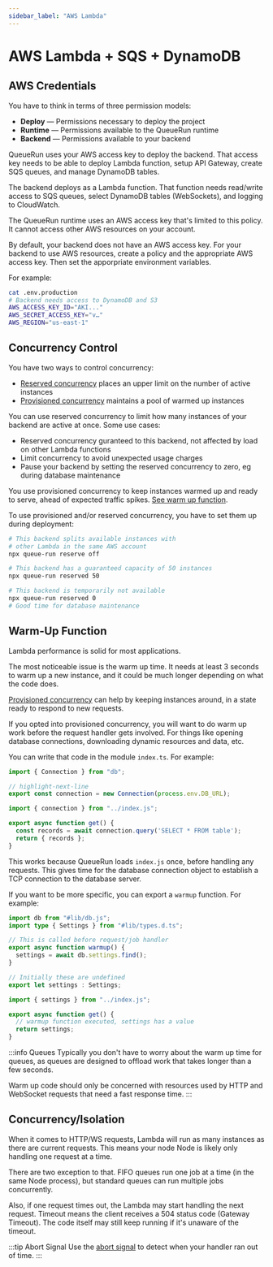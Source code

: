 ```yaml
---
sidebar_label: "AWS Lambda"
---
```


# AWS Lambda + SQS + DynamoDB

## AWS Credentials

You have to think in terms of three permission models:

* **Deploy** — Permissions necessary to deploy the project
* **Runtime** — Permissions available to the QueueRun runtime
* **Backend** — Permissions available to your backend

QueueRun uses your AWS access key to deploy the backend. That access key needs to be able to deploy Lambda function, setup API Gateway, create SQS queues, and manage DynamoDB tables.

The backend deploys as a Lambda function. That function needs read/write access to SQS queues, select DynamoDB tables (WebSockets), and logging to CloudWatch.

The QueueRun runtime uses an AWS access key that's limited to this policy. It cannot access other AWS resources on your account.

By default, your backend does not have an AWS access key. For your backend to use AWS resources, create a policy and the appropriate AWS access key. Then set the apporpriate environment variables.

For example:

```bash
cat .env.production
# Backend needs access to DynamoDB and S3
AWS_ACCESS_KEY_ID="AKI..."
AWS_SECRET_ACCESS_KEY="v…"
AWS_REGION="us-east-1"
```


## Concurrency Control

You have two ways to control concurrency:

* [Reserved concurrency](https://docs.aws.amazon.com/lambda/latest/operatorguide/reserved-concurrency.html) places an upper limit on the number of active instances
* [Provisioned concurrency](https://docs.aws.amazon.com/lambda/latest/dg/provisioned-concurrency.html) maintains a pool of warmed up instances

You can use reserved concurrency to limit how many instances of your backend are active at once. Some use cases:

* Reserved concurrency guranteed to this backend, not affected by load on other Lambda functions
* Limit concurrency to avoid unexpected usage charges
* Pause your backend by setting the reserved concurrency to zero, eg during database maintenance

You use provisioned concurrency to keep instances warmed up and ready to serve, ahead of expected traffic spikes. [See warm up function](#warm-up-function).

To use provisioned and/or reserved concurrency, you have to set them up during deployment:

```bash
# This backend splits available instances with
# other Lambda in the same AWS account
npx queue-run reserve off
```

```bash
# This backend has a guaranteed capacity of 50 instances
npx queue-run reserved 50
```

```bash
# This backend is temporarily not available
npx queue-run reserved 0
# Good time for database maintenance
```


## Warm-Up Function

Lambda performance is solid for most applications.

The most noticeable issue is the warm up time. It needs at least 3 seconds to warm up a new instance, and it could be much longer depending on what the code does.

[Provisioned concurrency](#concurrency-control) can help by keeping instances around, in a state ready to respond to new requests.

If you opted into provisioned concurrency, you will want to do warm up work before the request handler gets involved. For things like opening database connections, downloading dynamic resources and data, etc.

You can write that code in the module `index.ts`. For example:


```ts title=index.ts
import { Connection } from "db";

// highlight-next-line
export const connection = new Connection(process.env.DB_URL);
```

```ts title=api/index.ts
import { connection } from "../index.js";

export async function get() {
  const records = await connection.query('SELECT * FROM table');
  return { records };
}
```

This works because QueueRun loads `index.js` once, before handling any requests. This gives time for the database connection object to establish a TCP connection to the database server.

If you want to be more specific, you can export a `warmup` function. For example:

```ts title=index.ts
import db from "#lib/db.js";
import type { Settings } from "#lib/types.d.ts";

// This is called before request/job handler
export async function warmup() {
  settings = await db.settings.find();
}

// Initially these are undefined
export let settings : Settings;
```

```ts title=api/index.ts
import { settings } from "../index.js";

export async function get() {
  // warmup function executed, settings has a value
  return settings;
}
```

:::info Queues
Typically you don't have to worry about the warm up time for queues, as queues are designed to offload work that takes longer than a few seconds.

Warm up code should only be concerned with resources used by HTTP and WebSocket requests that need a fast response time.
:::



## Concurrency/Isolation

When it comes to HTTP/WS requests, Lambda will run as many instances as there are current requests. This means your node Node is likely only handling one request at a time.

There are two exception to that. FIFO queues run one job at a time (in the same Node process), but standard queues can run multiple jobs concurrently.

Also, if one request times out, the Lambda may start handling the next request. Timeout means the client receives a 504 status code (Gateway Timeout). The code itself may still keep running if it's unaware of the timeout.

:::tip Abort Signal
Use the [abort signal](Timeout) to detect when your handler ran out of time.
:::
